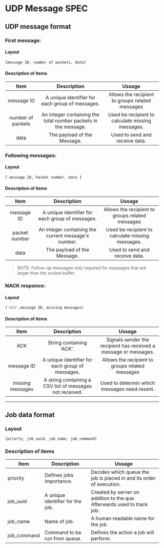 # UDP Message SPEC

## UDP message format

### First message:
#### Layout
```python
[message ID, number of packets, data]
```

#### Description of items
| Item | Description | Ussage|
|:------:|:-------------:|:-------:|
| message ID | A unique identifier for each group of messages. | Allows the recipient to groups related messages|
| number of packets | An integer containing the total number packets in the message.| Used be recipient to calculate missing messages.|
| data | The payload of the Message.| Used to send and receive data.|


### Following messages:

#### Layout
``` python
[ message ID, Packet number, data ]
```
#### Description of items
| Item | Description | Ussage|
|:------:|:-------------:|:-------:|
| message ID | A unique identifier for each group of messages. | Allows the recipient to groups related messages|
| packet number | An integer containing the current message's number. | Used be recipient to calculate missing messages.|
| data | The payload of the Message.| Used to send and receive data.|

> NOTE: Follow-up messages only required for messages that are larger than the socket buffer.


### NACK responce:
#### Layout
```python
('ACK',message ID, missing messages)
```
#### Description of items
| Item | Description | Ussage|
|:------:|:-------------:|:-------:|
| ACK | String containing 'ACK'. | Signals sender the recipient has received a message or messages.|
| message ID | A unique identifier for each group of messages. | Allows the recipient to groups related messages|
| missing messages | A string containing a CSV list of messages not received. | Used to determin which messages need resent.|

---

## Job data format

### Layout
```python
[priorty, job_uuid, job_name, job_command]
```
### Description of items

| Item | Description | Ussage|
|------|-------------|-------|
|priority| Defines jobs importance. | Decides which queue the job is placed in and its order of execution.|
| job_uuid | A unique identifier for the job.| Created by server on addition to the que. Afterwards used to track job.|
| job_name | Name of job. | A human readable name for the job|
| job_command | Command to be run from queue.| Defines the action a job will perform.|
